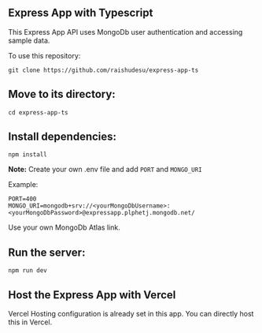 ## Express App with Typescript

This Express App API uses MongoDb user authentication and accessing sample data.

To use this repository:

```
git clone https://github.com/raishudesu/express-app-ts
```

## Move to its directory:

```
cd express-app-ts
```

## Install dependencies:

```
npm install
```

**Note:**
Create your own .env file and add `PORT` and `MONGO_URI`

Example:

```
PORT=400
MONGO_URI=mongodb+srv://<yourMongoDbUsername>:<yourMongoDbPassword>@expressapp.plphetj.mongodb.net/
```

Use your own MongoDb Atlas link.

## Run the server:

```
npm run dev
```

## Host the Express App with Vercel

Vercel Hosting configuration is already set in this app. You can directly host this in Vercel.

